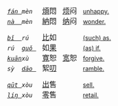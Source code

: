 

*<tt>[fán ]()mèn </tt>*　<big>[煩]()悶</big>　<big>[烦]()闷</big>　[unhappy.](https://fanyi.baidu.com/#zh/en/烦闷)   
*<tt>[nà  ]()mèn </tt>*　<big>[納]()悶</big>　<big>[纳]()闷</big>　[wonder.](https://fanyi.baidu.com/#zh/en/纳闷)   

*<tt>[bǐ  ]()rú  </tt>*　<big>[比]()如</big>　<big>　　</big>　[(such) as.](https://fanyi.baidu.com/#zh/en/比如)  
*<tt>rú  [guǒ ]()</tt>*　<big>如[果]()</big>　<big>　　</big>　[(as) if.](https://fanyi.baidu.com/#zh/en/如果)  
*<tt>[kuān]()xù  </tt>*　<big>[寬]()恕</big>　<big>[宽]()恕</big>　[forgive.](https://fanyi.baidu.com/#zh/en/宽恕)  
*<tt>sỳ  [dāo ]()</tt>*　<big>絮[叨]()</big>　<big>　　</big>　[ramble.](https://fanyi.baidu.com/#zh/en/絮叨)   

*<tt>[qūt ]()xòu </tt>*　<big>[出]()售</big>　<big>　　</big>　[sell.](https://fanyi.baidu.com/#zh/en/出售)   
*<tt>[líŋ ]()xòu </tt>*　<big>[零]()售</big>　<big>　　</big>　[retail.](https://fanyi.baidu.com/#zh/en/零售)   



<!--
<big>知[道]()</big>　<big>　　</big>　<tt>zhī[dào]() </tt>　
[know.](https://fanyi.baidu.com/#zh/en/知道)   
<big>知[識]()</big>　<big>知[识]()</big>　<tt>zhī[shì]() </tt>　
[knowledge.](https://fanyi.baidu.com/#zh/en/知识)   
<big>智[慧]()</big>　<big>　　</big>　<tt>zhì[huì ]()</tt>　
[wisdom.](https://fanyi.baidu.com/#zh/en/智慧)   
<big>智[能]()</big>　<big>　　</big>　<tt>zhì[néng]()</tt>　
[intellect.](https://fanyi.baidu.com/#zh/en/智能)   
<big>蜘[蛛]()</big>　<big>　　</big>　<tt>zhī[zhū]() </tt>　 
[spider.](https://fanyi.baidu.com/#zh/en/蜘蛛)  
<big>痴[迷]()</big>　<big>　　</big>　<tt>chī[mí]()  </tt>　 
[obsessed.](https://fanyi.baidu.com/#zh/en/痴迷)   
<big>[花]()痴</big>　<big>　　</big>　<tt>[huā]()chī </tt>　 
[(girl) in love.](https://fanyi.baidu.com/#zh/en/花痴)    
<big>踟[蹰]()</big>　<big>　　</big>　<tt>chí[chú]() </tt>　 
[hesitate.](https://fanyi.baidu.com/#zh/en/踟蹰)   
-->
